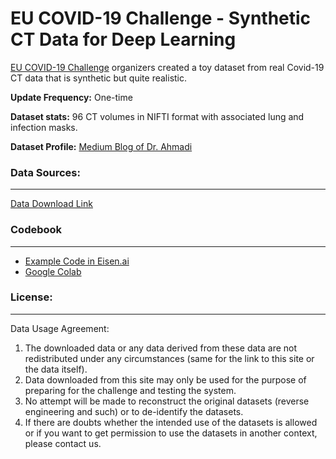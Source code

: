 # EU COVID-19 Challenge - Synthetic CT Data for Deep Learning
[EU COVID-19 Challenge](https://www.covid19challenge.eu/) organizers created a toy dataset from real Covid-19 CT data that is synthetic but quite realistic.

**Update Frequency:** One-time

**Dataset stats:** 96 CT volumes in NIFTI format with associated lung and infection masks.

**Dataset Profile:** [Medium Blog of Dr. Ahmadi](https://towardsdatascience.com/creating-synthetic-ct-data-for-deep-learning-2dca1e43c4f0)

### Data Sources:
--------
[Data Download Link](https://covid19-public-datasets.s3.eu-central-1.amazonaws.com/covid_19_public_data.zip)

### Codebook
--------------
- [Example Code in Eisen.ai](https://gist.github.com/faustomilletari/1c1d9d671641e36e63199d26bb232d58) 
- [Google Colab](https://colab.research.google.com/drive/11OZxLBdMDPPhlYfWIYStSPu2KgR7l6eR?usp=sharing)

### License:
-------------
Data Usage Agreement:
1. The downloaded data or any data derived from these data are not redistributed under any circumstances (same for the link to this site or the data itself).
2. Data downloaded from this site may only be used for the purpose of preparing for the challenge and testing the system.
3. No attempt will be made to reconstruct the original datasets (reverse engineering and such) or to de-identify the datasets.
4. If there are doubts whether the intended use of the datasets is allowed or if you want to get permission to use the datasets in another context, please contact us.
